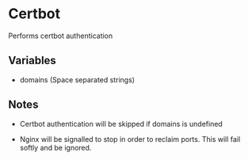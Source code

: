 # Certbot

Performs certbot authentication

## Variables

* domains (Space separated strings)

## Notes

* Certbot authentication will be skipped if domains is undefined

* Nginx will be signalled to stop in order to reclaim ports. This will fail softly and be ignored.
